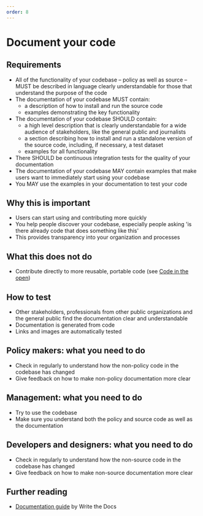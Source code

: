 ```yaml
---
order: 8
---
```

# Document your code

## Requirements

* All of the functionality of your codebase – policy as well as source – MUST be described in language clearly understandable for those that understand the purpose of the code
* The documentation of your codebase MUST contain:
  * a description of how to install and run the source code
  * examples demonstrating the key functionality
* The documentation of your codebase SHOULD contain:
  * a high level description that is clearly understandable for a wide audience of stakeholders, like the general public and journalists
  * a section describing how to install and run a standalone version of the source code, including, if necessary, a test dataset
  * examples for all functionality
* There SHOULD be continuous integration tests for the quality of your documentation
* The documentation of your codebase MAY contain examples that make users want to immediately start using your codebase
* You MAY use the examples in your documentation to test your code

## Why this is important

* Users can start using and contributing more quickly
* You help people discover your codebase, especially people asking 'is there already code that does something like this'
* This provides transparency into your organization and processes

## What this does not do

* Contribute directly to more reusable, portable code (see [Code in the open](./code-in-the-open.md))

## How to test

* Other stakeholders, professionals from other public organizations and the general public find the documentation clear and understandable
* Documentation is generated from code
* Links and images are automatically tested

## Policy makers: what you need to do

* Check in regularly to understand how the non-policy code in the codebase has changed
* Give feedback on how to make non-policy documentation more clear

## Management: what you need to do

* Try to use the codebase
* Make sure you understand both the policy and source code as well as the documentation

## Developers and designers: what you need to do

* Check in regularly to understand how the non-source code in the codebase has changed
* Give feedback on how to make non-source documentation more clear

## Further reading

* [Documentation guide](https://www.writethedocs.org/guide/) by Write the Docs
